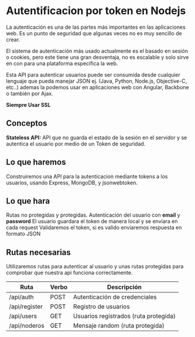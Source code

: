 # Autentificacion por token en Nodejs

La autenticación es una de las partes más importantes en las aplicaciones web. Es un punto de seguridad que algunas veces no es muy sencillo de crear.

El sistema de autenticación más usado actualmente es el basado en sesión o cookies, pero este tiene una gran desventaja, no es escalable y solo sirve en con para una plataforma especifica la web.

Esta API para autenticar usuarios puede ser consumida desde cualquier lenguaje que pueda manejar JSON ej. (Java, Python, Node.js, Objective-C, etc..) ademas la podemos usar en aplicaciones web con Angular, Backbone o también por Ajax.

**Siempre Usar SSL**

## Conceptos

**Stateless API:** API que no guarda el estado de la sesión en el servidor y se autentica el usuario por medio de un Token de seguridad.

## Lo que haremos

Construiremos una API para la autenticacion mediante tokens a los usuarios, usando Express, MongoDB, y jsonwebtoken.

## Lo que hara

Rutas no protegidas y protegidas.
Autenticación del usuario con **email** y **password**
El usuario guardara el token de manera local y se enviara en cada request
Validaremos el token, si es valido enviaremos respuesta en formato JSON

## Rutas necesarias

Utilizaremos rutas para autenticar al usuario y unas rutas protegidas para comprobar que nuestra api funciona correctamente.


| Ruta | Verbo | Descripción |
-------|-------|------------ |
/api/auth| POST | Autenticación de credenciales
/api/register| POST |  Registro de usuarios
/api/users | GET |Usuarios registrados (ruta protegida)
/api/noderos | GET | Mensaje random (ruta protegida)















